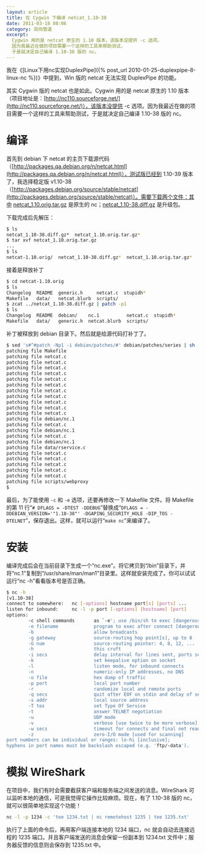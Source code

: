 ```yaml
---
layout: article
title: 在 Cygwin 下编译 netcat_1.10-38
date: 2011-03-18 08:06
category: 双向管道
excerpt:
  Cygwin 用的是 netcat 原生的 1.10 版本，该版本没提供 -c 选项。
  因为我最近在做的项目需要一个这样的工具来帮助测试，
  于是就决定自己编译 1.10-38 版的 nc。
---
```


我在《[Linux下用nc实现DuplexPipe]({% post_url 2010-01-25-duplexpipe-8-linux-nc %})》中提到，Win 版的 netcat 无法实现 DuplexPipe 的功能。

其实 Cygwin 版的 netcat 也是如此。Cygwin 用的是 netcat 原生的 1.10 版本（项目地址是：[http://nc110.sourceforge.net/](http://nc110.sourceforge.net/)），该版本没提供 -c 选项。因为我最近在做的项目需要一个这样的工具来帮助测试，于是就决定自己编译 1.10-38 版的 nc。

# 编译

首先到 debian 下 netcat 的主页下载源代码（[http://packages.qa.debian.org/n/netcat.html](http://packages.qa.debian.org/n/netcat.html)），测试版已经到 1.10-39 版本了，我选择稳定版 v1.10-38（[http://packages.debian.org/source/stable/netcat](http://packages.debian.org/source/stable/netcat)）。需要下载两个文件：其中 [netcat_1.10.orig.tar.gz](http://ftp.de.debian.org/debian/pool/main/n/netcat/netcat_1.10.orig.tar.gz) 是原生的 nc；[netcat_1.10-38.diff.gz](http://ftp.de.debian.org/debian/pool/main/n/netcat/netcat_1.10-38.diff.gz) 是升级包。

下载完成后先解压：

```bash
$ ls
netcat_1.10-38.diff.gz*  netcat_1.10.orig.tar.gz*
$ tar xvf netcat_1.10.orig.tar.gz
...
$ ls
netcat-1.10.orig/  netcat_1.10-38.diff.gz*  netcat_1.10.orig.tar.gz*
```

接着是释放补丁

```bash
$ cd netcat-1.10.orig
$ ls
Changelog  README  generic.h     netcat.c  stupidh*
Makefile   data/   netcat.blurb  scripts/
$ zcat ../netcat_1.10-38.diff.gz | patch -p1
$ ls
Changelog  README  debian/    nc.1          netcat.c  stupidh*
Makefile   data/   generic.h  netcat.blurb  scripts/
```

补丁被释放到 debian 目录下。然后就是给源代码打补丁了。

```bash
$ sed 's#^#patch -Np1 -i debian/patches/#' debian/patches/series | sh
patching file Makefile
patching file netcat.c
patching file netcat.c
patching file netcat.c
patching file netcat.c
patching file netcat.c
patching file netcat.c
patching file netcat.c
patching file netcat.c
patching file netcat.c
patching file netcat.c
patching file netcat.c
patching file debian/nc.1
patching file netcat.c
patching file debian/nc.1
patching file netcat.c
patching file debian/nc.1
patching file data/rservice.c
patching file netcat.c
patching file netcat.c
patching file netcat.c
patching file netcat.c
patching file netcat.c
patching file scripts/webproxy
$
```

最后，为了能使用 `-c` 和 `-e` 选项，还要再修改一下 Makefile 文件。将 Makefile 的第 11 行“`# DFLAGS = -DTEST -DDEBUG`”替换成“`DFLAGS = -DDEBIAN_VERSION='"1.10-38"' -DGAPING_SECURITY_HOLE -DIP_TOS -DTELNET`”，保存退出。这样，就可以运行“`make nc`”来编译了。

# 安装

编译完成后会在当前目录下生成一个“nc.exe”。将它拷贝到“/bin”目录下，并将“nc.1”复制到“/usr/share/man/man1”目录里。这样就安装完成了。你可以试试运行“nc -h”看看版本号是否正确。

```bash
$ nc -h
[v1.10-38]
connect to somewhere:   nc [-options] hostname port[s] [ports] ...
listen for inbound:     nc -l -p port [-options] [hostname] [port]
options:
        -c shell commands       as `-e'; use /bin/sh to exec [dangerous!!]
        -e filename             program to exec after connect [dangerous!!]
        -b                      allow broadcasts
        -g gateway              source-routing hop point[s], up to 8
        -G num                  source-routing pointer: 4, 8, 12, ...
        -h                      this cruft
        -i secs                 delay interval for lines sent, ports scanned
        -k                      set keepalive option on socket
        -l                      listen mode, for inbound connects
        -n                      numeric-only IP addresses, no DNS
        -o file                 hex dump of traffic
        -p port                 local port number
        -r                      randomize local and remote ports
        -q secs                 quit after EOF on stdin and delay of secs
        -s addr                 local source address
        -T tos                  set Type Of Service
        -t                      answer TELNET negotiation
        -u                      UDP mode
        -v                      verbose [use twice to be more verbose]
        -w secs                 timeout for connects and final net reads
        -z                      zero-I/O mode [used for scanning]
port numbers can be individual or ranges: lo-hi [inclusive];
hyphens in port names must be backslash escaped (e.g. 'ftp/-data').
```

# 模拟 WireShark

在项目中，我们有时会需要截获客户端和服务端之间发送的消息。WireShark 可以监听本地的通信，可是我觉得它操作比较麻烦。现在，有了 1.10-38 版的 nc，就可以很简单地实现这个功能！

```bash
nc -l -p 1234 -c 'tee 1234.txt | nc remotehost 1235 | tee 1235.txt'
```

执行了上面的命令后，再用客户端连接本地的 1234 端口，nc 就会自动去连接远程的 1235 端口。并且客户端发送的消息会保留一份副本到 1234.txt 文件中；服务器反馈的信息则会保存到 1235.txt 中。

